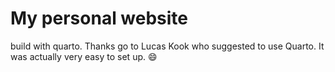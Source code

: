 # My personal website

build with quarto. Thanks go to Lucas Kook who suggested to use Quarto. It was actually very easy to set up. :smile:

